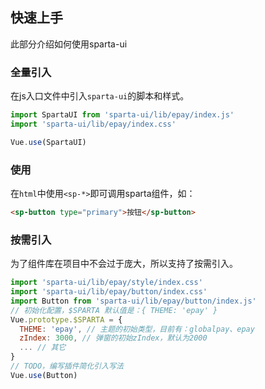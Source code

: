 快速上手
---
此部分介绍如何使用sparta-ui

### 全量引入
在js入口文件中引入`sparta-ui`的脚本和样式。

```js
import SpartaUI from 'sparta-ui/lib/epay/index.js'
import 'sparta-ui/lib/epay/index.css'

Vue.use(SpartaUI)
```

### 使用
在`html`中使用`<sp-*>`即可调用sparta组件，如：

```html
<sp-button type="primary">按钮</sp-button>
```

### 按需引入
为了组件库在项目中不会过于庞大，所以支持了按需引入。

```js
import 'sparta-ui/lib/epay/style/index.css'
import 'sparta-ui/lib/epay/button/index.css'
import Button from 'sparta-ui/lib/epay/button/index.js'
// 初始化配置，$SPARTA 默认值是：{ THEME: 'epay' }
Vue.prototype.$SPARTA = {
  THEME: 'epay', // 主题的初始类型，目前有：globalpay、epay
  zIndex: 3000, // 弹窗的初始zIndex，默认为2000
  ... // 其它
}
// TODO，编写插件简化引入写法
Vue.use(Button)
```